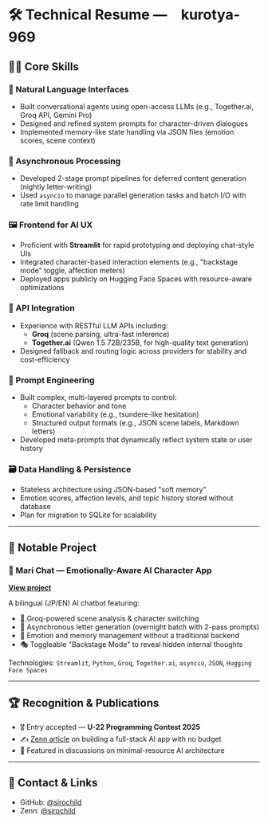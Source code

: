 # 🛠️ Technical Resume —　kurotya-969

## 👨‍💻 Core Skills

### 💬 Natural Language Interfaces
- Built conversational agents using open-access LLMs (e.g., Together.ai, Groq API, Gemini Pro)
- Designed and refined system prompts for character-driven dialogues
- Implemented memory-like state handling via JSON files (emotion scores, scene context)

### 🧵 Asynchronous Processing
- Developed 2-stage prompt pipelines for deferred content generation (nightly letter-writing)
- Used `asyncio` to manage parallel generation tasks and batch I/O with rate limit handling

### 🖼️ Frontend for AI UX
- Proficient with **Streamlit** for rapid prototyping and deploying chat-style UIs
- Integrated character-based interaction elements (e.g., "backstage mode" toggle, affection meters)
- Deployed apps publicly on Hugging Face Spaces with resource-aware optimizations

### 📡 API Integration
- Experience with RESTful LLM APIs including:
  - **Groq** (scene parsing, ultra-fast inference)
  - **Together.ai** (Qwen 1.5 72B/235B, for high-quality text generation)
- Designed fallback and routing logic across providers for stability and cost-efficiency

### 🧠 Prompt Engineering
- Built complex, multi-layered prompts to control:
  - Character behavior and tone
  - Emotional variability (e.g., tsundere-like hesitation)
  - Structured output formats (e.g., JSON scene labels, Markdown letters)
- Developed meta-prompts that dynamically reflect system state or user history

### 🗃️ Data Handling & Persistence
- Stateless architecture using JSON-based "soft memory"
- Emotion scores, affection levels, and topic history stored without database
- Plan for migration to SQLite for scalability

---

## 🚀 Notable Project

### 📌 Mari Chat — Emotionally-Aware AI Character App  
**[View project](https://huggingface.co/spaces/sirochild/mari)**

A bilingual (JP/EN) AI chatbot featuring:

- 🧠 Groq-powered scene analysis & character switching
- 💌 Asynchronous letter generation (overnight batch with 2-pass prompts)
- 🧬 Emotion and memory management without a traditional backend
- 🎭 Toggleable "Backstage Mode" to reveal hidden internal thoughts

Technologies: `Streamlit`, `Python`, `Groq`, `Together.ai`, `asyncio`, `JSON`, `Hugging Face Spaces`

---

## 🏆 Recognition & Publications

- 🎖️ Entry accepted — **U-22 Programming Contest 2025**
- ✍️ [Zenn article](https://zenn.dev/sirochild/articles/87d46e44ab27a7) on building a full-stack AI app with no budget
- 👥 Featured in discussions on minimal-resource AI architecture

---

## 📍 Contact & Links

- GitHub: [@sirochild](https://github.com/sirochild)
- Zenn: [@sirochild](https://zenn.dev/sirochild)

